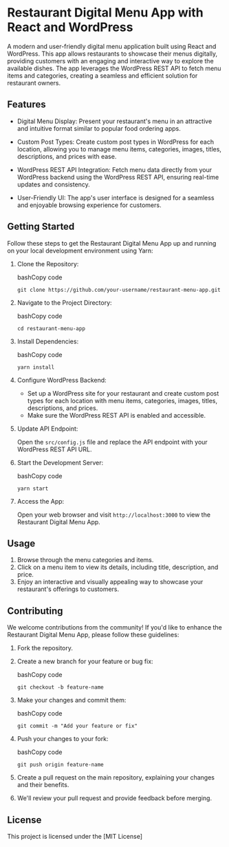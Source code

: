 Restaurant Digital Menu App with React and WordPress
====================================================

A modern and user-friendly digital menu application built using React and WordPress. This app allows restaurants to showcase their menus digitally, providing customers with an engaging and interactive way to explore the available dishes. The app leverages the WordPress REST API to fetch menu items and categories, creating a seamless and efficient solution for restaurant owners.

Features
--------

-   Digital Menu Display: Present your restaurant's menu in an attractive and intuitive format similar to popular food ordering apps.

-   Custom Post Types: Create custom post types in WordPress for each location, allowing you to manage menu items, categories, images, titles, descriptions, and prices with ease.

-   WordPress REST API Integration: Fetch menu data directly from your WordPress backend using the WordPress REST API, ensuring real-time updates and consistency.

-   User-Friendly UI: The app's user interface is designed for a seamless and enjoyable browsing experience for customers.

Getting Started
---------------

Follow these steps to get the Restaurant Digital Menu App up and running on your local development environment using Yarn:

1.  Clone the Repository:

    bashCopy code

    `git clone https://github.com/your-username/restaurant-menu-app.git`

2.  Navigate to the Project Directory:

    bashCopy code

    `cd restaurant-menu-app`

3.  Install Dependencies:

    bashCopy code

    `yarn install`

4.  Configure WordPress Backend:

    -   Set up a WordPress site for your restaurant and create custom post types for each location with menu items, categories, images, titles, descriptions, and prices.
    -   Make sure the WordPress REST API is enabled and accessible.
5.  Update API Endpoint:

    Open the `src/config.js` file and replace the API endpoint with your WordPress REST API URL.

6.  Start the Development Server:

    bashCopy code

    `yarn start`

7.  Access the App:

    Open your web browser and visit `http://localhost:3000` to view the Restaurant Digital Menu App.

Usage
-----

1.  Browse through the menu categories and items.
2.  Click on a menu item to view its details, including title, description, and price.
3.  Enjoy an interactive and visually appealing way to showcase your restaurant's offerings to customers.

Contributing
------------

We welcome contributions from the community! If you'd like to enhance the Restaurant Digital Menu App, please follow these guidelines:

1.  Fork the repository.

2.  Create a new branch for your feature or bug fix:

    bashCopy code

    `git checkout -b feature-name`

3.  Make your changes and commit them:

    bashCopy code

    `git commit -m "Add your feature or fix"`

4.  Push your changes to your fork:

    bashCopy code

    `git push origin feature-name`

5.  Create a pull request on the main repository, explaining your changes and their benefits.

6.  We'll review your pull request and provide feedback before merging.

License
-------

This project is licensed under the [MIT License]